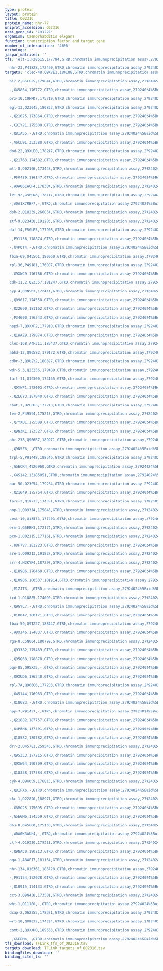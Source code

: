 ```yaml
---
type: protein
layout: protein
title: O02316
protein_name: nhr-77
uniprot_accession: O02316
ncbi_gene_id: '191726'
organism: Caenorhabditis elegans
function: transcription factor and target gene
number_of_interactions: '4696'
orthologs: ''
jaspar_matrices: ''
tfs: 'elt-1,P28515,177794,GTRD,chromatin immunoprecipitation assay,27924024%5Buid%5D,No

  nhr-23,P41828,172460,GTRD,chromatin immunoprecipitation assay,27924024%5Buid%5D,No'
targets: 'clec-48,Q9XVE1,180188,GTRD,chromatin immunoprecipitation assay,27924024%5Buid%5D,No

  bir-2,G5ECJ5,179841,GTRD,chromatin immunoprecipitation assay,27924024%5Buid%5D,No

  -,O45864,176772,GTRD,chromatin immunoprecipitation assay,27924024%5Buid%5D,No

  prx-10,C0HKD7,175719,GTRD,chromatin immunoprecipitation assay,27924024%5Buid%5D,No

  egl-13,Q23045,180833,GTRD,chromatin immunoprecipitation assay,27924024%5Buid%5D,No

  -,Q21025,173864,GTRD,chromatin immunoprecipitation assay,27924024%5Buid%5D,No

  -,C9IY21,175508,GTRD,chromatin immunoprecipitation assay,27924024%5Buid%5D,No

  -,Q8IA55,-,GTRD,chromatin immunoprecipitation assay,27924024%5Buid%5D,No

  -,V6CL91,353380,GTRD,chromatin immunoprecipitation assay,27924024%5Buid%5D,No

  dod-22,Q9XUE0,178247,GTRD,chromatin immunoprecipitation assay,27924024%5Buid%5D,No

  -,Q21763,174582,GTRD,chromatin immunoprecipitation assay,27924024%5Buid%5D,No

  mlt-8,O02106,173448,GTRD,chromatin immunoprecipitation assay,27924024%5Buid%5D,No

  -,P50439,186147,GTRD,chromatin immunoprecipitation assay,27924024%5Buid%5D,No

  -,A0A061ACH4,178304,GTRD,chromatin immunoprecipitation assay,27924024%5Buid%5D,No

  let-92,G5EGK8,178117,GTRD,chromatin immunoprecipitation assay,27924024%5Buid%5D,No

  -,A0A1X7RBP7,-,GTRD,chromatin immunoprecipitation assay,27924024%5Buid%5D,No

  dsh-2,Q18239,266854,GTRD,chromatin immunoprecipitation assay,27924024%5Buid%5D,No

  ztf-9,Q23458,191283,GTRD,chromatin immunoprecipitation assay,27924024%5Buid%5D,No

  daf-14,F5GUE5,177908,GTRD,chromatin immunoprecipitation assay,27924024%5Buid%5D,No

  -,P91136,178874,GTRD,chromatin immunoprecipitation assay,27924024%5Buid%5D,No

  -,U4PQT4,-,GTRD,chromatin immunoprecipitation assay,27924024%5Buid%5D,No

  fbxa-69,O45561,180060,GTRD,chromatin immunoprecipitation assay,27924024%5Buid%5D,No

  rpl-36,P49181,176007,GTRD,chromatin immunoprecipitation assay,27924024%5Buid%5D,No

  -,Q9XWC9,176786,GTRD,chromatin immunoprecipitation assay,27924024%5Buid%5D,No

  cdk-11.2,Q23357,181247,GTRD,chromatin immunoprecipitation assay,27924024%5Buid%5D,No

  syp-4,Q9N5K3,172411,GTRD,chromatin immunoprecipitation assay,27924024%5Buid%5D,No

  -,Q09617,174558,GTRD,chromatin immunoprecipitation assay,27924024%5Buid%5D,No

  -,Q22600,181162,GTRD,chromatin immunoprecipitation assay,27924024%5Buid%5D,No

  -,P34600,176343,GTRD,chromatin immunoprecipitation assay,27924024%5Buid%5D,No

  nspd-7,Q9XXF2,177910,GTRD,chromatin immunoprecipitation assay,27924024%5Buid%5D,No

  -,Q1HAZ9,179874,GTRD,chromatin immunoprecipitation assay,27924024%5Buid%5D,No

  clec-168,A4F311,185437,GTRD,chromatin immunoprecipitation assay,27924024%5Buid%5D,No

  abhd-12,Q965S2,179172,GTRD,chromatin immunoprecipitation assay,27924024%5Buid%5D,No

  cdkr-3,Q9U2Y2,180327,GTRD,chromatin immunoprecipitation assay,27924024%5Buid%5D,No

  wdr-5.3,Q23256,179489,GTRD,chromatin immunoprecipitation assay,27924024%5Buid%5D,No

  farl-11,Q19300,174165,GTRD,chromatin immunoprecipitation assay,27924024%5Buid%5D,No

  -,Q9XWF1,173002,GTRD,chromatin immunoprecipitation assay,27924024%5Buid%5D,No

  -,Q2L6Y3,187840,GTRD,chromatin immunoprecipitation assay,27924024%5Buid%5D,No

  chat-1,H2L0H3,177213,GTRD,chromatin immunoprecipitation assay,27924024%5Buid%5D,No

  fem-2,P49594,175217,GTRD,chromatin immunoprecipitation assay,27924024%5Buid%5D,No

  -,Q7YXD1,175589,GTRD,chromatin immunoprecipitation assay,27924024%5Buid%5D,No

  -,Q9N3K1,173527,GTRD,chromatin immunoprecipitation assay,27924024%5Buid%5D,No

  nhr-238,Q966B7,189971,GTRD,chromatin immunoprecipitation assay,27924024%5Buid%5D,No

  -,Q9N5Z6,-,GTRD,chromatin immunoprecipitation assay,27924024%5Buid%5D,No

  trpl-5,P91448,188546,GTRD,chromatin immunoprecipitation assay,27924024%5Buid%5D,No

  -,G5ECK4,4926960,GTRD,chromatin immunoprecipitation assay,27924024%5Buid%5D,No

  -,G4S142,13185051,GTRD,chromatin immunoprecipitation assay,27924024%5Buid%5D,No

  oac-50,Q23054,179284,GTRD,chromatin immunoprecipitation assay,27924024%5Buid%5D,No

  -,Q21649,175754,GTRD,chromatin immunoprecipitation assay,27924024%5Buid%5D,No

  fars-3,Q19713,174351,GTRD,chromatin immunoprecipitation assay,27924024%5Buid%5D,No

  nop-1,Q09314,175845,GTRD,chromatin immunoprecipitation assay,27924024%5Buid%5D,No

  cest-10,Q18573,177493,GTRD,chromatin immunoprecipitation assay,27924024%5Buid%5D,No

  erm-1,G5EBK3,172174,GTRD,chromatin immunoprecipitation assay,27924024%5Buid%5D,No

  pcn-1,O02115,177161,GTRD,chromatin immunoprecipitation assay,27924024%5Buid%5D,No

  -,K8F7V7,181223,GTRD,chromatin immunoprecipitation assay,27924024%5Buid%5D,No

  sre-1,Q09213,191827,GTRD,chromatin immunoprecipitation assay,27924024%5Buid%5D,No

  srr-4,H2KYR4,187292,GTRD,chromatin immunoprecipitation assay,27924024%5Buid%5D,No

  -,Q18986,176468,GTRD,chromatin immunoprecipitation assay,27924024%5Buid%5D,No

  -,Q10906,180537;181914,GTRD,chromatin immunoprecipitation assay,27924024%5Buid%5D,No

  -,M1ZJT3,-,GTRD,chromatin immunoprecipitation assay,27924024%5Buid%5D,No

  icd-1,Q18885,174090,GTRD,chromatin immunoprecipitation assay,27924024%5Buid%5D,No

  -,Q9GYL7,-,GTRD,chromatin immunoprecipitation assay,27924024%5Buid%5D,No

  -,O18047,188171,GTRD,chromatin immunoprecipitation assay,27924024%5Buid%5D,No

  fbxa-59,Q9TZ27,188447,GTRD,chromatin immunoprecipitation assay,27924024%5Buid%5D,No

  -,A8XJ46,174837,GTRD,chromatin immunoprecipitation assay,27924024%5Buid%5D,No

  rga-8,C5NU64,180799,GTRD,chromatin immunoprecipitation assay,27924024%5Buid%5D,No

  -,Q93382,175469,GTRD,chromatin immunoprecipitation assay,27924024%5Buid%5D,No

  -,Q95Q68,178878,GTRD,chromatin immunoprecipitation assay,27924024%5Buid%5D,No

  pqn-85,Q95XZ5,-,GTRD,chromatin immunoprecipitation assay,27924024%5Buid%5D,No

  -,Q9XUD6,186340,GTRD,chromatin immunoprecipitation assay,27924024%5Buid%5D,No

  rpl-7A,Q966C6,177203,GTRD,chromatin immunoprecipitation assay,27924024%5Buid%5D,No

  -,O45144,176963,GTRD,chromatin immunoprecipitation assay,27924024%5Buid%5D,No

  -,Q18683,-,GTRD,chromatin immunoprecipitation assay,27924024%5Buid%5D,No

  npp-7,P91457,-,GTRD,chromatin immunoprecipitation assay,27924024%5Buid%5D,No

  -,Q21882,187757,GTRD,chromatin immunoprecipitation assay,27924024%5Buid%5D,No

  -,U4PEN8,187391,GTRD,chromatin immunoprecipitation assay,27924024%5Buid%5D,No

  -,Q18582,180782,GTRD,chromatin immunoprecipitation assay,27924024%5Buid%5D,No

  drr-2,O45781,259546,GTRD,chromatin immunoprecipitation assay,27924024%5Buid%5D,No

  -,Q95ZL3,177215,GTRD,chromatin immunoprecipitation assay,27924024%5Buid%5D,No

  -,Q9XW64,190709,GTRD,chromatin immunoprecipitation assay,27924024%5Buid%5D,No

  -,Q18358,177784,GTRD,chromatin immunoprecipitation assay,27924024%5Buid%5D,No

  cyk-4,Q9XUS9,176815,GTRD,chromatin immunoprecipitation assay,27924024%5Buid%5D,No

  -,Q8IFX6,-,GTRD,chromatin immunoprecipitation assay,27924024%5Buid%5D,No

  ckc-1,Q22820,188971,GTRD,chromatin immunoprecipitation assay,27924024%5Buid%5D,No

  -,Q8MQ25,175695,GTRD,chromatin immunoprecipitation assay,27924024%5Buid%5D,No

  -,G5EGM6,174359,GTRD,chromatin immunoprecipitation assay,27924024%5Buid%5D,No

  dhs-8,O45680,175108,GTRD,chromatin immunoprecipitation assay,27924024%5Buid%5D,No

  -,A0A0K3AUH4,-,GTRD,chromatin immunoprecipitation assay,27924024%5Buid%5D,No

  ctf-4,Q19520,179521,GTRD,chromatin immunoprecipitation assay,27924024%5Buid%5D,No

  -,Q9NAC0,190213,GTRD,chromatin immunoprecipitation assay,27924024%5Buid%5D,No

  oga-1,A8WFI7,181164,GTRD,chromatin immunoprecipitation assay,27924024%5Buid%5D,No

  nhr-134,O16361,185728,GTRD,chromatin immunoprecipitation assay,27924024%5Buid%5D,No

  -,P91154,172028,GTRD,chromatin immunoprecipitation assay,27924024%5Buid%5D,No

  -,Q10915,174133,GTRD,chromatin immunoprecipitation assay,27924024%5Buid%5D,No

  cct-3,Q9N4J8,173581,GTRD,chromatin immunoprecipitation assay,27924024%5Buid%5D,No

  wht-1,Q11180,-,GTRD,chromatin immunoprecipitation assay,27924024%5Buid%5D,No

  dcap-2,O62255,178321,GTRD,chromatin immunoprecipitation assay,27924024%5Buid%5D,No

  wrt-10,Q09635,174224,GTRD,chromatin immunoprecipitation assay,27924024%5Buid%5D,No

  comt-2,Q9XXH0,189563,GTRD,chromatin immunoprecipitation assay,27924024%5Buid%5D,No

  -,G5EEM4,-,GTRD,chromatin immunoprecipitation assay,27924024%5Buid%5D,No'
tfs_download: TFLink_tfs_of_O02316.tsv
targets_download: TFLink_targets_of_O02316.tsv
bindingSites_download: ''
binding_sites_ls: ''

---
```

